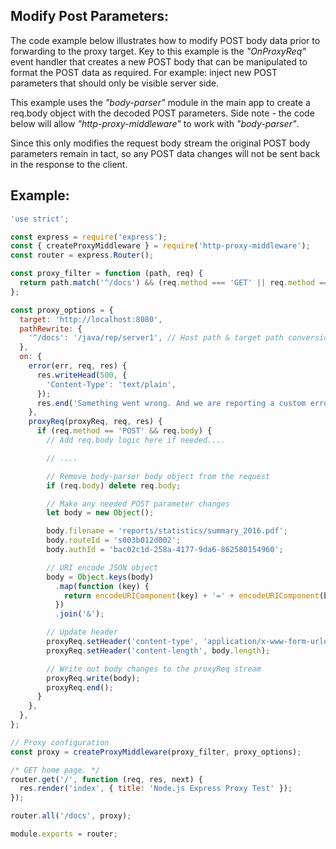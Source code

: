 ## Modify Post Parameters:

The code example below illustrates how to modify POST body data prior to forwarding to the proxy target.
Key to this example is the _"OnProxyReq"_ event handler that creates a new POST body that can be manipulated to format the POST data as required. For example: inject new POST parameters that should only be visible server side.

This example uses the _"body-parser"_ module in the main app to create a req.body object with the decoded POST parameters. Side note - the code below will allow _"http-proxy-middleware"_ to work with _"body-parser"_.

Since this only modifies the request body stream the original POST body parameters remain in tact, so any POST data changes will not be sent back in the response to the client.

## Example:

```js
'use strict';

const express = require('express');
const { createProxyMiddleware } = require('http-proxy-middleware');
const router = express.Router();

const proxy_filter = function (path, req) {
  return path.match('^/docs') && (req.method === 'GET' || req.method === 'POST');
};

const proxy_options = {
  target: 'http://localhost:8080',
  pathRewrite: {
    '^/docs': '/java/rep/server1', // Host path & target path conversion
  },
  on: {
    error(err, req, res) {
      res.writeHead(500, {
        'Content-Type': 'text/plain',
      });
      res.end('Something went wrong. And we are reporting a custom error message.' + err);
    },
    proxyReq(proxyReq, req, res) {
      if (req.method == 'POST' && req.body) {
        // Add req.body logic here if needed....

        // ....

        // Remove body-parser body object from the request
        if (req.body) delete req.body;

        // Make any needed POST parameter changes
        let body = new Object();

        body.filename = 'reports/statistics/summary_2016.pdf';
        body.routeId = 's003b012d002';
        body.authId = 'bac02c1d-258a-4177-9da6-862580154960';

        // URI encode JSON object
        body = Object.keys(body)
          .map(function (key) {
            return encodeURIComponent(key) + '=' + encodeURIComponent(body[key]);
          })
          .join('&');

        // Update header
        proxyReq.setHeader('content-type', 'application/x-www-form-urlencoded');
        proxyReq.setHeader('content-length', body.length);

        // Write out body changes to the proxyReq stream
        proxyReq.write(body);
        proxyReq.end();
      }
    },
  },
};

// Proxy configuration
const proxy = createProxyMiddleware(proxy_filter, proxy_options);

/* GET home page. */
router.get('/', function (req, res, next) {
  res.render('index', { title: 'Node.js Express Proxy Test' });
});

router.all('/docs', proxy);

module.exports = router;
```
